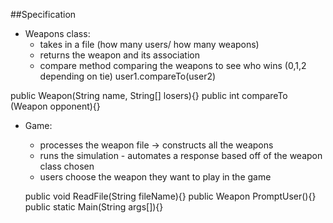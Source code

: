 
##Specification

- Weapons class:  
  - takes in a file (how many users/ how many weapons)
   - returns the weapon and its association 
    - compare method comparing the weapons to see who wins  (0,1,2 depending on tie) user1.compareTo(user2)

 public Weapon(String name, String[] losers){}
 public int compareTo (Weapon opponent){}
 
- Game: 
  - processes the weapon file -> constructs all the weapons 
  - runs the simulation - automates a response based off of the weapon class chosen 
   - users choose the weapon they want to play in the game
   
   
   public void ReadFile(String fileName){}
   public Weapon PromptUser(){}
   public static Main(String args[]){}